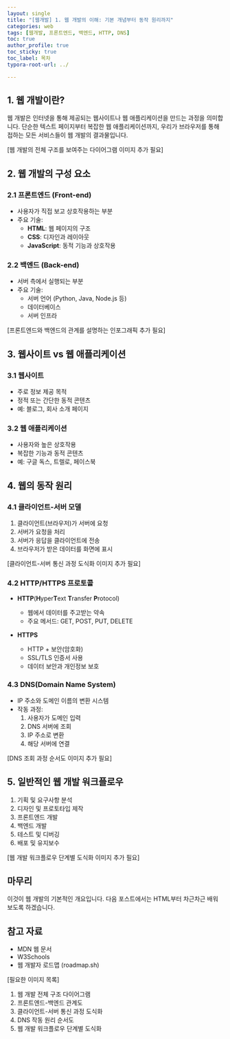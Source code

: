 ```yaml
---
layout: single
title: "[웹개발] 1. 웹 개발의 이해: 기본 개념부터 동작 원리까지"
categories: web
tags: [웹개발, 프론트엔드, 백엔드, HTTP, DNS]
toc: true
author_profile: true
toc_sticky: true
toc_label: 목차
typora-root-url: ../

---
```


## 1. 웹 개발이란?

웹 개발은 인터넷을 통해 제공되는 웹사이트나 웹 애플리케이션을 만드는 과정을 의미합니다. 단순한 텍스트 페이지부터 복잡한 웹 애플리케이션까지, 우리가 브라우저를 통해 접하는 모든 서비스들이 웹 개발의 결과물입니다.

[웹 개발의 전체 구조를 보여주는 다이어그램 이미지 추가 필요]

## 2. 웹 개발의 구성 요소

### 2.1 프론트엔드 (Front-end)
- 사용자가 직접 보고 상호작용하는 부분
- 주요 기술:
  - **HTML**: 웹 페이지의 구조
  - **CSS**: 디자인과 레이아웃
  - **JavaScript**: 동적 기능과 상호작용

### 2.2 백엔드 (Back-end)
- 서버 측에서 실행되는 부분
- 주요 기술:
  - 서버 언어 (Python, Java, Node.js 등)
  - 데이터베이스
  - 서버 인프라

[프론트엔드와 백엔드의 관계를 설명하는 인포그래픽 추가 필요]

## 3. 웹사이트 vs 웹 애플리케이션

### 3.1 웹사이트
- 주로 정보 제공 목적
- 정적 또는 간단한 동적 콘텐츠
- 예: 블로그, 회사 소개 페이지

### 3.2 웹 애플리케이션
- 사용자와 높은 상호작용
- 복잡한 기능과 동적 콘텐츠
- 예: 구글 독스, 트렐로, 페이스북

## 4. 웹의 동작 원리

### 4.1 클라이언트-서버 모델
1. 클라이언트(브라우저)가 서버에 요청
2. 서버가 요청을 처리
3. 서버가 응답을 클라이언트에 전송
4. 브라우저가 받은 데이터를 화면에 표시

[클라이언트-서버 통신 과정 도식화 이미지 추가 필요]

### 4.2 HTTP/HTTPS 프로토콜
- **HTTP**(**H**yper**T**ext **T**ransfer **P**rotocol)
  - 웹에서 데이터를 주고받는 약속
  - 주요 메서드: GET, POST, PUT, DELETE

- **HTTPS**
  - HTTP + 보안(암호화)
  - SSL/TLS 인증서 사용
  - 데이터 보안과 개인정보 보호

### 4.3 DNS(Domain Name System)
- IP 주소와 도메인 이름의 변환 시스템
- 작동 과정:
  1. 사용자가 도메인 입력
  2. DNS 서버에 조회
  3. IP 주소로 변환
  4. 해당 서버에 연결

[DNS 조회 과정 순서도 이미지 추가 필요]

## 5. 일반적인 웹 개발 워크플로우

1. 기획 및 요구사항 분석
2. 디자인 및 프로토타입 제작
3. 프론트엔드 개발
4. 백엔드 개발
5. 테스트 및 디버깅
6. 배포 및 유지보수

[웹 개발 워크플로우 단계별 도식화 이미지 추가 필요]

## 마무리

이것이 웹 개발의 기본적인 개요입니다. 다음 포스트에서는 HTML부터 차근차근 배워보도록 하겠습니다.

## 참고 자료
- MDN 웹 문서
- W3Schools
- 웹 개발자 로드맵 (roadmap.sh)

[필요한 이미지 목록]
1. 웹 개발 전체 구조 다이어그램
2. 프론트엔드-백엔드 관계도
3. 클라이언트-서버 통신 과정 도식화
4. DNS 작동 원리 순서도
5. 웹 개발 워크플로우 단계별 도식화

